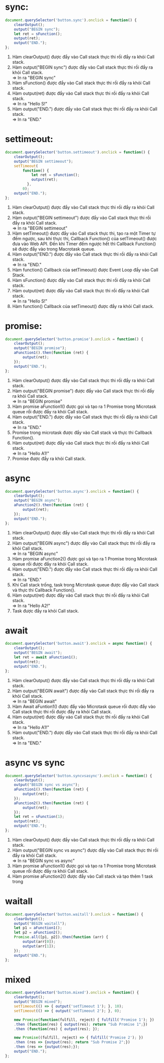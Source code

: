 # sync:

```js
document.querySelector('button.sync').onclick = function() {
	clearOutput();
	output("BEGIN sync");
	let ret = sFunction();
	output(ret);
	output("END.");
};
```

1. Hàm clearOutput() được đẩy vào Call stack thực thi rồi đẩy ra khỏi Call stack.
2. Hàm output("BEGIN sync") được đẩy vào Call stack thực thi rồi đẩy ra khỏi Call stack.<br>
    => In ra "BEGIN sync"
3. Hàm sFunction() được đẩy vào Call stack thực thi rồi đẩy ra khỏi Call stack.
4. Hàm output(ret) được đẩy vào Call stack thực thi rồi đẩy ra khỏi Call stack.<br>
    => In ra "Hello S!"
5. Hàm output("END.") được đẩy vào Call stack thực thi rồi đẩy ra khỏi Call stack.<br>
    => In ra "END."

# settimeout:

```js
document.querySelector('button.settimeout').onclick = function() {
	clearOutput();
	output("BEGIN settimeout");
	setTimeout(
		function() {
			let ret = sFunction();
			output(ret);
		  },
		0);
	output("END.");
};
```

1. Hàm clearOutput() được đẩy vào Call stack thực thi rồi đẩy ra khỏi Call stack.
2. Hàm output("BEGIN settimeout") được đẩy vào Call stack thực thi rồi đẩy ra khỏi Call stack.<br>
    => In ra "BEGIN settimeout"
3. Hàm setTimeout() được đẩy vào Call stack thực thi, tạo ra một Timer tự đếm ngược, sau khi thực thi, Callback Function() của setTimeout() được đưa vào Web API. Đến khi Timer đếm ngược hết thì Callback Function() sẽ được đẩy vào trong Macrotask queue.
4. Hàm output("END.") được đẩy vào Call stack thực thi rồi đẩy ra khỏi Call stack.<br>
    => In ra "END."
5. Hàm function() Callback của setTimeout() được Event Loop đẩy vào Call Stack.
6. Hàm sFunction() được đẩy vào Call stack thực thi rồi đẩy ra khỏi Call stack.
7. Hàm output(ret) được đẩy vào Call stack thực thi rồi đẩy ra khỏi Call stack.<br>
    => In ra "Hello S!"
8. Hàm function() Callback của setTimeout() được đẩy ra khỏi Call stack.

# promise:

```js
document.querySelector('button.promise').onclick = function() {
	clearOutput();
	output("BEGIN promise");
	aFunction1().then(function (ret) {
		output(ret);
	});
	output("END.");
};
```

1. Hàm clearOutput() được đẩy vào Call stack thực thi rồi đẩy ra khỏi Call stack.
2. Hàm output("BEGIN promise") được đẩy vào Call stack thực thi rồi đẩy ra khỏi Call stack.<br>
    => In ra "BEGIN promise"
3. Hàm promise aFunction1() được gọi và tạo ra 1 Promise trong Microtask queue rồi được đẩy ra khỏi Call stack.
4. Hàm output("END.") được đẩy vào Call stack thực thi rồi đẩy ra khỏi Call stack.<br>
    => In ra "END."
5. Promise trong microtask được đẩy vào Call stack và thực thi Callback Function().
6. Hàm output(ret) được đẩy vào Call stack thực thi rồi đẩy ra khỏi Call stack.<br>
    => In ra "Hello A1!"
7. Promise được đẩy ra khỏi Call stack.

# async

```js
document.querySelector('button.async').onclick = function() {
	clearOutput();
	output("BEGIN async");
	aFunction2().then(function (ret) {
		output(ret);
	});
	output("END.");
};
```

1. Hàm clearOutput() được đẩy vào Call stack thực thi rồi đẩy ra khỏi Call stack.
2. Hàm output("BEGIN async") được đẩy vào Call stack thực thi rồi đẩy ra khỏi Call stack.<br>
    => In ra "BEGIN async"
3. Hàm promise aFunction2() được gọi và tạo ra 1 Promise trong Microtask queue rồi được đẩy ra khỏi Call stack.
4. Hàm output("END.") được đẩy vào Call stack thực thi rồi đẩy ra khỏi Call stack.<br>
    => In ra "END."
5. Khi Call stack trống, task trong Microtask queue được đẩy vào Call stack và thực thi Callback Function().
6. Hàm output(ret) được đẩy vào Call stack thực thi rồi đẩy ra khỏi Call stack.<br>
    => In ra "Hello A2!"
7. Task được đẩy ra khỏi Call stack.

# await

```js
document.querySelector('button.await').onclick = async function() {
	clearOutput();
	output("BEGIN await");
	let ret = await aFunction1();
	output(ret);
	output("END.");
};
```

1. Hàm clearOutput() được đẩy vào Call stack thực thi rồi đẩy ra khỏi Call stack.
2. Hàm output("BEGIN await") được đẩy vào Call stack thực thi rồi đẩy ra khỏi Call stack.<br>
    => In ra "BEGIN await"
3. Hàm Await aFuntion1() được đẩy vào Microtask queue rồi được đẩy vào Call stack thực thi rồi được đẩy ra khỏi Call stack.
4. Hàm output(ret) được đẩy vào Call stack thực thi rồi đẩy ra khỏi Call stack.<br>
    => In ra "Hello A1!"
5. Hàm output("END.") được đẩy vào Call stack thực thi rồi đẩy ra khỏi Call stack.<br>
    => In ra "END."

# async vs sync

```js
document.querySelector('button.syncvsasync').onclick = function() {
	clearOutput();
	output("BEGIN sync vs async");
	aFunction1().then(function (ret) {
		output(ret);
	});
	aFunction2().then(function (ret) {
		output(ret);
	});
	let ret = sFunction(1);
	output(ret);
	output("END.");
};
```

1. Hàm clearOutput() được đẩy vào Call stack thực thi rồi đẩy ra khỏi Call stack.
2. Hàm output("BEGIN sync vs async") được đẩy vào Call stack thực thi rồi đẩy ra khỏi Call stack.<br>
    => In ra "BEGIN sync vs async"
3. Hàm promise aFunction1() được gọi và tạo ra 1 Promise trong Microtask queue rồi được đẩy ra khỏi Call stack.
4. Hàm promise aFunction2() được đẩy vào Call stack và tạo thêm 1 task trong

# waitall

```js
document.querySelector('button.waitall').onclick = function() {
    clearOutput();
    output("BEGIN waitall");
    let p1 = aFunction1();
    let p2 = aFunction2();
    Promise.all([p1, p2]).then(function (arr) {
        output(arr[0]);
        output(arr[1]);
    });
    output("END.");
};
```

# mixed

```js
document.querySelector('button.mixed').onclick = function() {
    clearOutput();
    output("BEGIN mixed");
    setTimeout(() => { output('setTimeout 1'); }, 10);
    setTimeout(() => { output('setTimeout 2'); }, 0);

    new Promise(function(fulfill, reject) { fulfill('Promise 1'); })
    .then (function(res) { output(res); return "Sub Promise 1";})
    .then (function(res) { output(res); });

    new Promise((fulfill, reject) => { fulfill('Promise 2'); })
    .then (res => {output(res); return "Sub Promise 2";})
    .then (res => {output(res);});
    output("END.");
};
```
